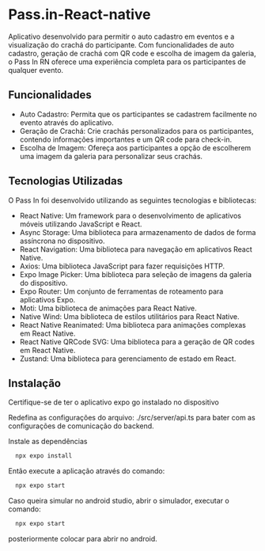 # Pass.in-React-native

Aplicativo desenvolvido para permitir o auto cadastro em eventos e a visualização do crachá do participante. Com funcionalidades de auto cadastro, geração de crachá com QR code e escolha de imagem da galeria, o Pass In RN oferece uma experiência completa para os participantes de qualquer evento.

## Funcionalidades

- Auto Cadastro: Permita que os participantes se cadastrem facilmente no evento através do aplicativo.
- Geração de Crachá: Crie crachás personalizados para os participantes, contendo informações importantes e um QR code para check-in.
- Escolha de Imagem: Ofereça aos participantes a opção de escolherem uma imagem da galeria para personalizar seus crachás.

## Tecnologias Utilizadas
O Pass In foi desenvolvido utilizando as seguintes tecnologias e bibliotecas:

- React Native: Um framework para o desenvolvimento de aplicativos móveis utilizando JavaScript e React.
- Async Storage: Uma biblioteca para armazenamento de dados de forma assíncrona no dispositivo.
- React Navigation: Uma biblioteca para navegação em aplicativos React Native.
- Axios: Uma biblioteca JavaScript para fazer requisições HTTP.
- Expo Image Picker: Uma biblioteca para seleção de imagens da galeria do dispositivo.
- Expo Router: Um conjunto de ferramentas de roteamento para aplicativos Expo.
- Moti: Uma biblioteca de animações para React Native.
- Native Wind: Uma biblioteca de estilos utilitários para React Native.
- React Native Reanimated: Uma biblioteca para animações complexas em React Native.
- React Native QRCode SVG: Uma biblioteca para a geração de QR codes em React Native.
- Zustand: Uma biblioteca para gerenciamento de estado em React.
## Instalação

Certifique-se de ter o aplicativo expo go instalado no dispositivo

Redefina as configurações do arquivo: ./src/server/api.ts
para bater com as configurações de comunicação do backend.

Instale as dependências

```bash
  npx expo install 
```
    
Então execute a aplicação através do comando:

```bash
  npx expo start
```

Caso queira simular no android studio, abrir o simulador, executar o comando: 

```bash
  npx expo start 
```

posteriormente colocar para abrir no android. 

